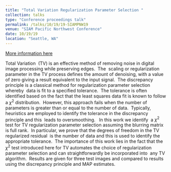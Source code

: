 ```yaml
---
title: "Total Variation Regularization Parameter Selection "
collection: talks
type: "Conference proceedings talk"
permalink: /talks/10/19/19-SIAMPNW19
venue: "SIAM Pacific Northwest Conference"
date: 10/19/19
location: "Seattle, WA"
---
```


[More information here](https://jodimead.github.io/files/SIAMPNW19.pdf)

Total Variation  (TV) is an effective method of removing noise in digital image processing while preserving edges.  The  scaling or regularization parameter in the TV process defines the amount of denoising, with a value of zero giving a result equivalent to the input signal.  The discrepancy principle is a classical method for regularization parameter selection whereby  data is fit to a specified tolerance.  The tolerance is often identified based on the fact that the least squares data fit is known to follow a $\chi^2$ distribution.  However, this approach fails when the number of parameters is greater than or equal to the number of data.  Typically, heuristics are employed to identify the tolerance in the discrepancy principle and this  leads to oversmoothing.   In this work we identify  a $\chi^2$ test for TV regularization parameter selection assuming the blurring matrix is full rank.  In particular, we prove that the degrees of freedom in the TV regularized residual  is the number of data and this is used to identify the appropriate tolerance.  The importance of this work lies in the fact that the $\chi^2$ test introduced here for TV automates the choice of regularization parameter selection and can straightforwardly be incorporated into  any TV algorithm.  Results are given for three test images and compared to results using the discrepancy principle and MAP estimates. 
